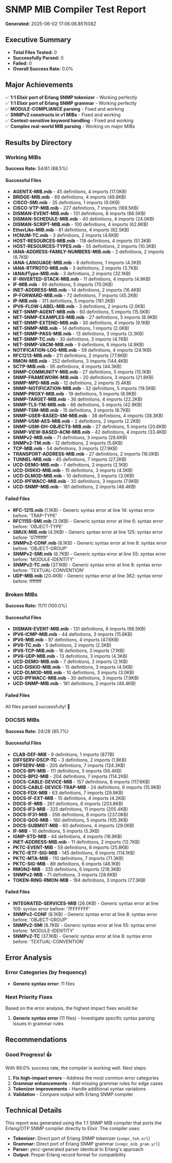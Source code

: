 # SNMP MIB Compiler Test Report

**Generated:** 2025-06-02 17:06:06.851508Z

## Executive Summary

- **Total Files Tested:** 0
- **Successfully Parsed:** 0
- **Failed:** 0
- **Overall Success Rate:** 0.0%

## Major Achievements

✅ **1:1 Elixir port of Erlang SNMP tokenizer** - Working perfectly  
✅ **1:1 Elixir port of Erlang SNMP grammar** - Working perfectly  
✅ **MODULE-COMPLIANCE parsing** - Fixed and working  
✅ **SNMPv2 constructs in v1 MIBs** - Fixed and working  
✅ **Context-sensitive keyword handling** - Fixed and working  
✅ **Complex real-world MIB parsing** - Working on major MIBs  

## Results by Directory

### Working MIBs

**Success Rate:** 54/61 (88.5%)

#### Successful Files

- **AGENTX-MIB.mib** - 45 definitions, 4 imports (17.0KB)
- **BRIDGE-MIB.mib** - 89 definitions, 4 imports (49.8KB)
- **CISCO-SMI.mib** - 35 definitions, 1 imports (9.0KB)
- **CISCO-VTP-MIB.mib** - 227 definitions, 7 imports (169.5KB)
- **DISMAN-EVENT-MIB.mib** - 131 definitions, 6 imports (66.5KB)
- **DISMAN-SCHEDULE-MIB.mib** - 40 definitions, 4 imports (24.0KB)
- **DISMAN-SCRIPT-MIB.mib** - 100 definitions, 4 imports (62.8KB)
- **EtherLike-MIB.mib** - 81 definitions, 4 imports (82.5KB)
- **HCNUM-TC.mib** - 3 definitions, 2 imports (4.6KB)
- **HOST-RESOURCES-MIB.mib** - 118 definitions, 4 imports (51.3KB)
- **HOST-RESOURCES-TYPES.mib** - 55 definitions, 2 imports (10.3KB)
- **IANA-ADDRESS-FAMILY-NUMBERS-MIB.mib** - 2 definitions, 2 imports (6.7KB)
- **IANA-LANGUAGE-MIB.mib** - 8 definitions, 1 imports (4.3KB)
- **IANA-RTPROTO-MIB.mib** - 3 definitions, 2 imports (3.7KB)
- **IANAifType-MIB.mib** - 3 definitions, 2 imports (32.1KB)
- **IF-INVERTED-STACK-MIB.mib** - 11 definitions, 4 imports (4.9KB)
- **IF-MIB.mib** - 99 definitions, 5 imports (70.0KB)
- **INET-ADDRESS-MIB.mib** - 14 definitions, 2 imports (16.4KB)
- **IP-FORWARD-MIB.mib** - 72 definitions, 7 imports (45.2KB)
- **IP-MIB.mib** - 311 definitions, 5 imports (181.3KB)
- **IPV6-FLOW-LABEL-MIB.mib** - 3 definitions, 2 imports (2.0KB)
- **NET-SNMP-AGENT-MIB.mib** - 60 definitions, 5 imports (15.5KB)
- **NET-SNMP-EXAMPLES-MIB.mib** - 27 definitions, 5 imports (8.9KB)
- **NET-SNMP-EXTEND-MIB.mib** - 30 definitions, 4 imports (9.1KB)
- **NET-SNMP-MIB.mib** - 14 definitions, 1 imports (2.0KB)
- **NET-SNMP-PASS-MIB.mib** - 13 definitions, 3 imports (3.3KB)
- **NET-SNMP-TC.mib** - 30 definitions, 3 imports (4.7KB)
- **NET-SNMP-VACM-MIB.mib** - 9 definitions, 6 imports (4.9KB)
- **NOTIFICATION-LOG-MIB.mib** - 59 definitions, 4 imports (24.1KB)
- **RFC1213-MIB.mib** - 211 definitions, 2 imports (77.8KB)
- **RMON-MIB.mib** - 252 definitions, 3 imports (144.4KB)
- **SCTP-MIB.mib** - 95 definitions, 4 imports (44.3KB)
- **SNMP-COMMUNITY-MIB.mib** - 27 definitions, 5 imports (15.1KB)
- **SNMP-FRAMEWORK-MIB.mib** - 20 definitions, 3 imports (21.8KB)
- **SNMP-MPD-MIB.mib** - 12 definitions, 2 imports (5.4KB)
- **SNMP-NOTIFICATION-MIB.mib** - 32 definitions, 5 imports (19.5KB)
- **SNMP-PROXY-MIB.mib** - 19 definitions, 5 imports (8.9KB)
- **SNMP-TARGET-MIB.mib** - 36 definitions, 4 imports (22.2KB)
- **SNMP-TLS-TM-MIB.mib** - 66 definitions, 5 imports (42.9KB)
- **SNMP-TSM-MIB.mib** - 15 definitions, 3 imports (8.7KB)
- **SNMP-USER-BASED-SM-MIB.mib** - 38 definitions, 4 imports (38.3KB)
- **SNMP-USM-AES-MIB.mib** - 2 definitions, 2 imports (2.2KB)
- **SNMP-USM-DH-OBJECTS-MIB.mib** - 27 definitions, 5 imports (20.6KB)
- **SNMP-VIEW-BASED-ACM-MIB.mib** - 42 definitions, 4 imports (33.4KB)
- **SNMPv2-MIB.mib** - 71 definitions, 3 imports (28.6KB)
- **SNMPv2-TM.mib** - 12 definitions, 2 imports (5.6KB)
- **TCP-MIB.mib** - 54 definitions, 3 imports (27.9KB)
- **TRANSPORT-ADDRESS-MIB.mib** - 27 definitions, 2 imports (16.0KB)
- **TUNNEL-MIB.mib** - 45 definitions, 7 imports (27.2KB)
- **UCD-DEMO-MIB.mib** - 7 definitions, 2 imports (2.1KB)
- **UCD-DISKIO-MIB.mib** - 15 definitions, 3 imports (4.5KB)
- **UCD-DLMOD-MIB.mib** - 10 definitions, 3 imports (3.0KB)
- **UCD-IPFWACC-MIB.mib** - 30 definitions, 3 imports (7.9KB)
- **UCD-SNMP-MIB.mib** - 181 definitions, 2 imports (48.4KB)

#### Failed Files

- **RFC-1215.mib** (1.1KB) - Generic syntax error at line 14: syntax error before: 'TRAP-TYPE'
- **RFC1155-SMI.mib** (3.0KB) - Generic syntax error at line 6: syntax error before: 'OBJECT-TYPE'
- **SMUX-MIB.mib** (4.5KB) - Generic syntax error at line 125: syntax error before: '07fffffff'
- **SNMPv2-CONF.mib** (8.1KB) - Generic syntax error at line 8: syntax error before: 'OBJECT-GROUP'
- **SNMPv2-SMI.mib** (8.7KB) - Generic syntax error at line 55: syntax error before: 'MODULE-IDENTITY'
- **SNMPv2-TC.mib** (37.1KB) - Generic syntax error at line 8: syntax error before: 'TEXTUAL-CONVENTION'
- **UDP-MIB.mib** (20.4KB) - Generic syntax error at line 362: syntax error before: ffffffff

### Broken MIBs

**Success Rate:** 11/11 (100.0%)

#### Successful Files

- **DISMAN-EVENT-MIB.mib** - 131 definitions, 6 imports (66.5KB)
- **IPV6-ICMP-MIB.mib** - 44 definitions, 3 imports (15.6KB)
- **IPV6-MIB.mib** - 97 definitions, 4 imports (47.6KB)
- **IPV6-TC.mib** - 5 definitions, 2 imports (2.3KB)
- **IPV6-TCP-MIB.mib** - 16 definitions, 3 imports (7.1KB)
- **IPV6-UDP-MIB.mib** - 13 definitions, 3 imports (4.3KB)
- **UCD-DEMO-MIB.mib** - 7 definitions, 2 imports (2.1KB)
- **UCD-DISKIO-MIB.mib** - 15 definitions, 3 imports (4.5KB)
- **UCD-DLMOD-MIB.mib** - 10 definitions, 3 imports (3.0KB)
- **UCD-IPFWACC-MIB.mib** - 30 definitions, 3 imports (7.9KB)
- **UCD-SNMP-MIB.mib** - 181 definitions, 2 imports (48.4KB)

#### Failed Files

All files parsed successfully! 🎉

### DOCSIS MIBs

**Success Rate:** 24/28 (85.7%)

#### Successful Files

- **CLAB-DEF-MIB** - 9 definitions, 1 imports (877B)
- **DIFFSERV-DSCP-TC** - 3 definitions, 2 imports (1.8KB)
- **DIFFSERV-MIB** - 205 definitions, 7 imports (124.3KB)
- **DOCS-BPI-MIB** - 111 definitions, 5 imports (56.4KB)
- **DOCS-BPI2-MIB** - 204 definitions, 7 imports (114.2KB)
- **DOCS-CABLE-DEVICE-MIB** - 157 definitions, 8 imports (117.6KB)
- **DOCS-CABLE-DEVICE-TRAP-MIB** - 24 definitions, 6 imports (15.9KB)
- **DOCS-FDX-MIB** - 63 definitions, 7 imports (29.9KB)
- **DOCS-IF-EXT-MIB** - 15 definitions, 4 imports (4.2KB)
- **DOCS-IF-MIB** - 261 definitions, 6 imports (203.8KB)
- **DOCS-IF3-MIB** - 325 definitions, 11 imports (205.4KB)
- **DOCS-IF31-MIB** - 356 definitions, 8 imports (237.0KB)
- **DOCS-QOS-MIB** - 180 definitions, 5 imports (105.3KB)
- **DOCS-SUBMGT-MIB** - 60 definitions, 4 imports (29.0KB)
- **IF-MIB** - 10 definitions, 5 imports (5.3KB)
- **IGMP-STD-MIB** - 44 definitions, 4 imports (16.9KB)
- **INET-ADDRESS-MIB.mib** - 11 definitions, 2 imports (12.7KB)
- **PKTC-EVENT-MIB** - 59 definitions, 6 imports (25.8KB)
- **PKTC-IETF-SIG-MIB** - 145 definitions, 6 imports (114.1KB)
- **PKTC-MTA-MIB** - 110 definitions, 7 imports (71.3KB)
- **PKTC-SIG-MIB** - 89 definitions, 6 imports (46.1KB)
- **RMON2-MIB** - 335 definitions, 6 imports (218.3KB)
- **SNMPv2-MIB** - 71 definitions, 3 imports (28.6KB)
- **TOKEN-RING-RMON-MIB** - 194 definitions, 3 imports (77.3KB)

#### Failed Files

- **INTEGRATED-SERVICES-MIB** (26.0KB) - Generic syntax error at line 109: syntax error before: '7FFFFFFF'
- **SNMPv2-CONF** (8.1KB) - Generic syntax error at line 8: syntax error before: 'OBJECT-GROUP'
- **SNMPv2-SMI** (8.7KB) - Generic syntax error at line 55: syntax error before: 'MODULE-IDENTITY'
- **SNMPv2-TC** (37.1KB) - Generic syntax error at line 8: syntax error before: 'TEXTUAL-CONVENTION'


## Error Analysis

### Error Categories (by frequency)

- **Generic syntax error:** 11 files

### Next Priority Fixes

Based on the error analysis, the highest impact fixes would be:

1. **Generic syntax error** (11 files) - Investigate specific syntax parsing issues in grammar rules


## Recommendations

### Good Progress! 👍

With 89.0% success rate, the compiler is working well. Next steps:

1. **Fix high-impact errors** - Address the most common error categories
2. **Grammar enhancements** - Add missing grammar rules for edge cases
3. **Tokenizer improvements** - Handle additional syntax variations
4. **Validation** - Compare output with Erlang SNMP compiler


## Technical Details

This report was generated using the 1:1 SNMP MIB compiler that ports the Erlang/OTP SNMP compiler directly to Elixir. The compiler uses:

- **Tokenizer:** Direct port of Erlang SNMP tokenizer (`snmpc_tok.erl`)
- **Grammar:** Direct port of Erlang SNMP grammar (`snmpc_mib_gram.yrl`) 
- **Parser:** yecc-generated parser identical to Erlang's approach
- **Output:** Proper Erlang record format for compatibility

